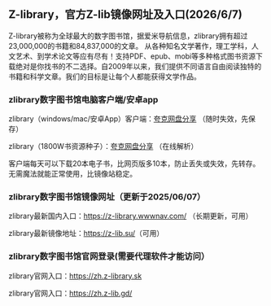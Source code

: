 <h2>Z-library，官方Z-lib镜像网址及入口(2026/6/7)</h2>
<p>Z-library被称为全球最大的数字图书馆，据爱米导航信息，zlibrary拥有超过23,000,000的书籍和84,837,000的文章。 从各种知名文学著作，理工学科，人文艺术、到学术论文等应有尽有！支持PDF、epub、mobi等多种格式图书资源下载绝对是你找书的不二选择。自2009年以来，我们提供不同语言自由阅读独特的书籍和科学文章。我们的目标是让每个人都能获得文学作品。</p>
<h3><strong>zlibrary数字图书馆电脑客户端/安卓app</strong></h3>
<p>zlibrary（windows/mac/安卓App）客户端：<a href="https://pan.quark.cn/s/3231f196278d">夸克网盘分享</a> （随时失效，先保存）</p>
<p>zlibrary（1800W书资源种子）：<a href="https://pan.quark.cn/s/3231f196278d">夸克网盘分享</a> （在线解析）</p>
<p>客户端每天可以下载20本电子书，比网页版多10本，防止丢失或失效，先转存。无需魔法就能正常使用，比镜像站稳定。</p>
<h3><strong>zlibrary数字图书馆镜像网址（更新于2025/06/07）</strong></h3>
<p>zlibrary最新国内入口：<a href="https://z-library.wwwnav.com/">https://z-library.wwwnav.com/</a> （长期更新，可用）</p>
<p>zlibrary最新镜像地址：<a href="https://z-lib.su/">https://z-lib.su/</a>（可用）</p>
<h3><strong>zlibrary数字图书馆官网登录(需要代理软件才能访问）</strong></h3>
<p>zlibrary官网入口：<a href="https://zh.z-library.sk">https://zh.z-library.sk</a></p>
<p>zlibrary官网入口：<a href="https://zh.z-lib.gd/">https://zh.z-lib.gd/</a></p>
